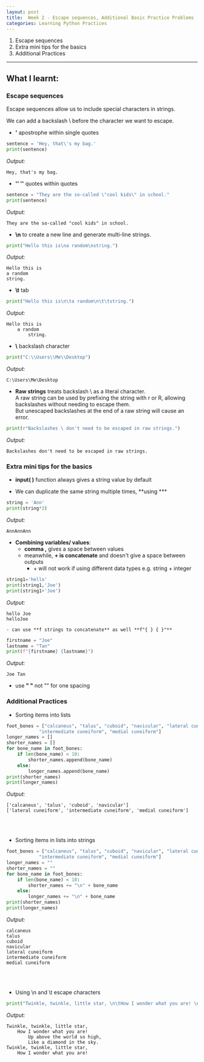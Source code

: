 ```yaml
---
layout: post
title:  Week 2 - Escape sequences, Additional Basic Practice Problems
categories: Learning Python Practices
---
```


1. Escape sequences  
2. Extra mini tips for the basics  
3. Additional Practices  

---

## What I learnt:  

### Escape sequences  

Escape sequences allow us to include special characters in strings.  

We can add a backslash \ before the character we want to escape.

- **'** apostrophe within single quotes
```python
sentence = 'Hey, that\'s my bag.'
print(sentence)
```  
*Output:*
```
Hey, that's my bag.
```  

- **'' ''** quotes within quotes
```python
sentence = "They are the so-called \"cool kids\" in school."
print(sentence)
```  
*Output:*
```
They are the so-called "cool kids" in school.
```  

- **\n** to create a new line and generate multi-line strings.  
```python
print("Hello this is\na random\nstring.")
```  
*Output:*
```
Hello this is
a random
string.
```  

- **\t** tab  
```python
print("Hello this is\n\ta random\n\t\tstring.")
```  
*Output:*
```
Hello this is
    a random
        string.
```  

- __\\__ backslash character
```python
print("C:\\Users\\Me\\Desktop")
```  
*Output:*
```
C:\Users\Me\Desktop
```  

- **Raw strings** treats backslash \ as a literal character.   
A raw string can be used by prefixing the string with r or R, allowing backslashes without needing to escape them.  
But unescaped backslashes at the end of a raw string will cause an error.  
```python
print(r"Backslashes \ don't need to be escaped in raw strings.")
```
*Output:*
```
Backslashes don't need to be escaped in raw strings.
``` 

### Extra mini tips for the basics  

- **input( )** function always gives a string value by default

- We can duplicate the same string multiple times, **using ***
```python
string = 'Ann'
print(string*3)
```
*Output:*
```
AnnAnnAnn 
```

- **Combining variables/ values**:  
    - **comma ,** gives a space between values  
    - meanwhile, **+ is concatenate** and doesn't give a space between outputs
        - \+ will not work if using different data types e.g. string + integer
```python
string1='hello'
print(string1,'Joe')
print(string1+'Joe')
```
*Output:*
```
hello Joe
helloJoe
```  
    - can use **f strings to concatenate** as well **f"{ } { }"**
```python
firstname = "Joe"
lastname = "Tan"
print(f"{firstname} {lastname}")
```
*Output:*
```
Joe Tan
```  

- use **" "** not "" for one spacing

### Additional Practices  

- Sorting items into lists
```python
foot_bones = ["calcaneus", "talus", "cuboid", "navicular", "lateral cuneiform", 
            "intermediate cuneiform", "medial cuneiform"]
longer_names = []
shorter_names = []
for bone_name in foot_bones:
    if len(bone_name) < 10:
        shorter_names.append(bone_name)
    else:
        longer_names.append(bone_name)
print(shorter_names)
print(longer_names)
```
*Output:*
```
['calcaneus', 'talus', 'cuboid', 'navicular']
['lateral cuneiform', 'intermediate cuneiform', 'medial cuneiform']
```

<br/><br/>

- Sorting items in lists into strings
```python
foot_bones = ["calcaneus", "talus", "cuboid", "navicular", "lateral cuneiform", 
            "intermediate cuneiform", "medial cuneiform"]
longer_names = ""
shorter_names = ""
for bone_name in foot_bones:
    if len(bone_name) < 10:
        shorter_names += "\n" + bone_name
    else:
        longer_names += "\n" + bone_name
print(shorter_names)
print(longer_names)
```
_Output:_
```
calcaneus
talus
cuboid
navicular
lateral cuneiform
intermediate cuneiform
medial cuneiform
``` 

<br/><br/>

- Using \n and \t escape characters
```python
print("Twinkle, twinkle, little star, \n\tHow I wonder what you are! \n\t\tUp above the world so high, \n\t\tLike a diamond in the sky. \nTwinkle, twinkle, little star, \n\tHow I wonder what you are!")
```
*Output:*
```
Twinkle, twinkle, little star, 
	How I wonder what you are! 
		Up above the world so high, 
		Like a diamond in the sky. 
Twinkle, twinkle, little star, 
	How I wonder what you are!
``` 

